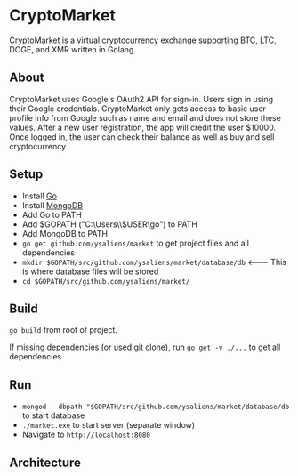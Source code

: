 # CryptoMarket
CryptoMarket is a virtual cryptocurrency exchange supporting BTC, LTC, DOGE, and XMR written in Golang.

## About 
CryptoMarket uses Google's OAuth2 API for sign-in. Users sign in using their Google credentials. CryptoMarket only gets access to basic user profile info from Google such as name and email and does not store these values. After a new user registration, the app will credit the user $10000.
Once logged in, the user can check their balance as well as buy and sell cryptocurrency.


## Setup
* Install [Go](https://golang.org/)
* Install [MongoDB](https://www.mongodb.com/download-center?jmp=homepage#community)
* Add Go to PATH
* Add $GOPATH ("C:\Users\\$USER\go") to PATH
* Add MongoDB to PATH
* `go get github.com/ysaliens/market` to get project files and all dependencies
* `mkdir $GOPATH/src/github.com/ysaliens/market/database/db` <--- This is where database files will be stored
* `cd $GOPATH/src/github.com/ysaliens/market/`

## Build
`go build` from root of project.

If missing dependencies (or used git clone), run `go get -v ./...` to get all dependencies

## Run 
* `mongod --dbpath "$GOPATH/src/github.com/ysaliens/market/database/db` to start database
* `./market.exe` to start server (separate window)
* Navigate to `http://localhost:8080`

## Architecture
